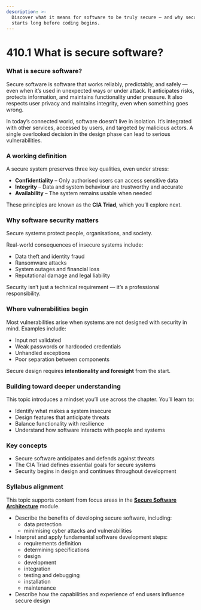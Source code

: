```yaml
---
description: >-
  Discover what it means for software to be truly secure — and why security
  starts long before coding begins.
---
```


# 410.1 What is secure software?

### What is secure software?

Secure software is software that works reliably, predictably, and safely — even when it’s used in unexpected ways or under attack. It anticipates risks, protects information, and maintains functionality under pressure. It also respects user privacy and maintains integrity, even when something goes wrong.

In today’s connected world, software doesn’t live in isolation. It’s integrated with other services, accessed by users, and targeted by malicious actors. A single overlooked decision in the design phase can lead to serious vulnerabilities.

### A working definition

A secure system preserves three key qualities, even under stress:

* **Confidentiality** – Only authorised users can access sensitive data
* **Integrity** – Data and system behaviour are trustworthy and accurate
* **Availability** – The system remains usable when needed

These principles are known as the **CIA Triad**, which you’ll explore next.

### Why software security matters

Secure systems protect people, organisations, and society.

Real-world consequences of insecure systems include:

* Data theft and identity fraud
* Ransomware attacks
* System outages and financial loss
* Reputational damage and legal liability

Security isn’t just a technical requirement — it’s a professional responsibility.

### Where vulnerabilities begin

Most vulnerabilities arise when systems are not designed with security in mind. Examples include:

* Input not validated
* Weak passwords or hardcoded credentials
* Unhandled exceptions
* Poor separation between components

Secure design requires **intentionality and foresight** from the start.

### Building toward deeper understanding

This topic introduces a mindset you’ll use across the chapter. You’ll learn to:

* Identify what makes a system insecure
* Design features that anticipate threats
* Balance functionality with resilience
* Understand how software interacts with people and systems

### Key concepts

* Secure software anticipates and defends against threats
* The CIA Triad defines essential goals for secure systems
* Security begins in design and continues throughout development

### Syllabus alignment

This topic supports content from focus areas in the [**Secure Software Architecture**](https://curriculum.nsw.edu.au/learning-areas/tas/software-engineering-11-12-2022/content/year-12/fa039e749d) module.

* Describe the benefits of developing secure software, including:
  * data protection
  * minimising cyber attacks and vulnerabilities
* Interpret and apply fundamental software development steps:
  * requirements definition
  * determining specifications
  * design
  * development
  * integration
  * testing and debugging
  * installation
  * maintenance
* Describe how the capabilities and experience of end users influence secure design
